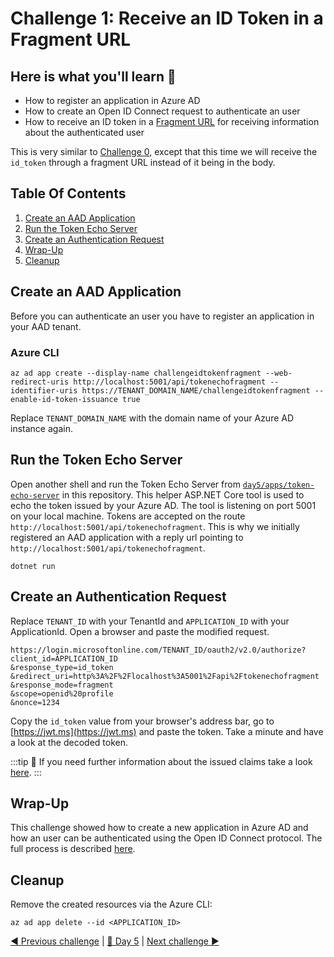 # Challenge 1: Receive an ID Token in a Fragment URL

## Here is what you'll learn 🎯

- How to register an application in Azure AD
- How to create an Open ID Connect request to authenticate an user
- How to receive an ID token in a [Fragment URL](https://en.wikipedia.org/wiki/Fragment_identifier) for receiving information about the authenticated user

This is very similar to [Challenge 0](challenge-0.md), except that this time we will receive the `id_token` through a fragment URL instead of it being in the body.

## Table Of Contents

1. [Create an AAD Application](#create-an-aad-application)
2. [Run the Token Echo Server](#run-the-token-echo-server)
3. [Create an Authentication Request](#create-an-authentication-request)
4. [Wrap-Up](#wrap-up)
5. [Cleanup](#cleanup)

## Create an AAD Application

Before you can authenticate an user you have to register an application in your AAD tenant.

### Azure CLI

```shell
az ad app create --display-name challengeidtokenfragment --web-redirect-uris http://localhost:5001/api/tokenechofragment --identifier-uris https://TENANT_DOMAIN_NAME/challengeidtokenfragment --enable-id-token-issuance true
```
Replace `TENANT_DOMAIN_NAME` with the domain name of your Azure AD instance again.

## Run the Token Echo Server

Open another shell and run the Token Echo Server from [`day5/apps/token-echo-server`](../apps/token-echo-server) in this repository. This helper ASP.NET Core tool is used to echo the token issued by your Azure AD. The tool is listening on port 5001 on your local machine. Tokens are accepted on the route `http://localhost:5001/api/tokenechofragment`. This is why we initially registered an AAD application with a reply url pointing to `http://localhost:5001/api/tokenechofragment`.

```shell
dotnet run
```

## Create an Authentication Request

Replace `TENANT_ID` with your TenantId and `APPLICATION_ID` with your ApplicationId. Open a browser and paste the modified request.

```http
https://login.microsoftonline.com/TENANT_ID/oauth2/v2.0/authorize?
client_id=APPLICATION_ID
&response_type=id_token
&redirect_uri=http%3A%2F%2Flocalhost%3A5001%2Fapi%2Ftokenechofragment
&response_mode=fragment
&scope=openid%20profile
&nonce=1234
```

Copy the `id_token` value from your browser's address bar, go to [https://jwt.ms](https://jwt.ms) and paste the token. Take a minute and have a look at the decoded token.

:::tip
📝 If you need further information about the issued claims take a look [here](https://docs.microsoft.com/azure/active-directory/develop/id-tokens#header-claims).
:::

## Wrap-Up

This challenge showed how to create a new application in Azure AD and how an user can be authenticated using the Open ID Connect protocol. The full process is described [here](https://docs.microsoft.com/azure/active-directory/develop/v2-protocols-oidc).

## Cleanup

Remove the created resources via the Azure CLI:

```shell
az ad app delete --id <APPLICATION_ID>
```

[◀ Previous challenge](./00-challenge.md) | [🔼 Day 5](../README.md) | [Next challenge ▶](./02-challenge.md)

